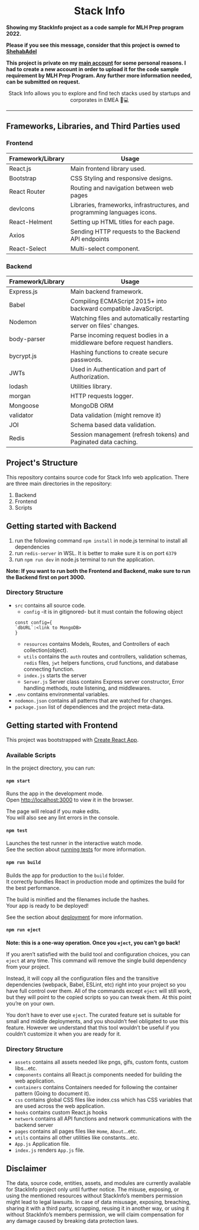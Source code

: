 <h1 align="center">
Stack Info  
</h1>
<strong>
Showing my StackInfo project as a code sample for MLH Prep program 2022.
  
Please if you see this message, consider that this project is owned to [ShehabAdel](https://www.github.com/shehabadel) 

This project is private on my [main account](https://www.github.com/shehabadel) for some personal reasons. I had to create a new account in order to upload it for the code sample requirement by MLH Prep Program. Any further more information needed, can be submitted on request.</strong>
<p align="center">
Stack Info allows you to explore and find tech stacks used by startups and corporates in EMEA 🌠💻
</p>

<hr>

## Frameworks, Libraries, and Third Parties used

### Frontend

| Framework/Library | Usage                                                                    |
|-------------------|--------------------------------------------------------------------------|
| React.js          | Main frontend library used.                                              |
| Bootstrap         | CSS Styling and responsive designs.                                      |
| React Router      | Routing and navigation between web pages                                 |
| devIcons          | Libraries, frameworks, infrastructures, and programming languages icons. |
| React-Helment     | Setting up HTML titles for each page.                                    |
| Axios             | Sending HTTP requests to the Backend API endpoints                       |
| React-Select      | Multi-select component.                                                  |


### Backend

| Framework/Library | Usage                                                                  |
|-------------------|------------------------------------------------------------------------|
| Express.js        | Main backend framework.                                                |
| Babel             | Compiling ECMAScript 2015+ into backward compatible JavaScript.        |
| Nodemon           | Watching files and automatically restarting server on files' changes.  |
| body-parser       | Parse incoming request bodies in a middleware before request handlers. |
| bycrypt.js        | Hashing functions to create secure passwords.                          |
| JWTs              | Used in Authentication and part of Authorization.                      |
| lodash            | Utilities library.                                                     |
| morgan            | HTTP requests logger.                                                  |
| Mongoose          | MongoDB ORM                                                            |
| validator         | Data validation (might remove it)                                      |
| JOI               | Schema based data validation.                                          |
| Redis             | Session management (refresh tokens) and Paginated data caching.        |


## Project's Structure
This repository contains source code for Stack Info web application. There are three main directories in the repository:

1. Backend
2. Frontend
3. Scripts

## Getting started with Backend

1) run the following command `npm install` in node.js terminal to install all dependencies
2) run `redis-server` in WSL. It is better to make sure it is on port `6379`
3) run `npm run dev` in node.js terminal to run the application.

**Note: If you want to run both the Frontend and Backend, make sure to run the Backend first on port 3000.**


### Directory Structure
- `src` contains all source code.
  - `config` -it is in gitignored- but it must contain the following object 
  ```
  const config={
  `dbURL`:<link to MongoDB>
  }
  ```
  - `resources` contains Models, Routes, and Controllers of each collection(object).
  - `utils` contains the `auth` routes and controllers, validation schemas, `redis` files, `jwt` helpers functions, 
    crud functions, and database connecting function.
  - `index.js` starts the server
  - `Server.js` Server class contains Express server constructor, Error handling methods, route listening, and middlewares.
- `.env` contains environmental variables.
- `nodemon.json` contains all patterns that are watched for changes.
- `package.json` list of dependiences and the project meta-data.

## Getting started with Frontend

This project was bootstrapped with [Create React App](https://github.com/facebook/create-react-app).

### Available Scripts

In the project directory, you can run:

#### `npm start`

Runs the app in the development mode.\
Open [http://localhost:3000](http://localhost:3000) to view it in the browser.

The page will reload if you make edits.\
You will also see any lint errors in the console.

#### `npm test`

Launches the test runner in the interactive watch mode.\
See the section about [running tests](https://facebook.github.io/create-react-app/docs/running-tests) for more information.

#### `npm run build`

Builds the app for production to the `build` folder.\
It correctly bundles React in production mode and optimizes the build for the best performance.

The build is minified and the filenames include the hashes.\
Your app is ready to be deployed!

See the section about [deployment](https://facebook.github.io/create-react-app/docs/deployment) for more information.

#### `npm run eject`

**Note: this is a one-way operation. Once you `eject`, you can’t go back!**

If you aren’t satisfied with the build tool and configuration choices, you can `eject` at any time. This command will remove the single build dependency from your project.

Instead, it will copy all the configuration files and the transitive dependencies (webpack, Babel, ESLint, etc) right into your project so you have full control over them. All of the commands except `eject` will still work, but they will point to the copied scripts so you can tweak them. At this point you’re on your own.

You don’t have to ever use `eject`. The curated feature set is suitable for small and middle deployments, and you shouldn’t feel obligated to use this feature. However we understand that this tool wouldn’t be useful if you couldn’t customize it when you are ready for it.


### Directory Structure

- `assets` contains all assets needed like pngs, gifs, custom fonts, custom libs...etc.
- `components` contains all React.js components needed for building the web application.
- `containers` contains Containers needed for following the container pattern (Going to document it).
- `css` contains global CSS files like index.css which has CSS variables that are used across the web application.
- `hooks` contains custom React.js hooks
- `network` contains all API functions and network communications with the backend server
- `pages` contains all pages files like `Home`, `About`...etc.
- `utils` contains all other utilities like constants...etc.
- `App.js` Application file.
- `index.js` renders `App.js` file.


## Disclaimer
The data, source code, entities, assets, and modules are currently available for StackInfo project only until further notice. The misuse, exposing, or using the mentioned resources without StackInfo’s members permission might lead to legal lawsuits. In case of data misusage, exposing, breaching, sharing it with a third party, scrapping, reusing it in another way, or using it without StackInfo’s members permission, we will claim compensation for any damage caused by breaking data protection laws.
